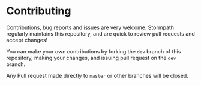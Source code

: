 # Contributing

Contributions, bug reports and issues are very welcome. Stormpath regularly maintains this repository, and are quick to review pull requests and accept changes!

You can make your own contributions by forking the `dev` branch of this repository, making your changes, and issuing pull request on the `dev` branch.

Any Pull request made directly to `master` or other branches will be closed.